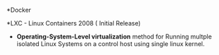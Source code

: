 *Docker 

*LXC - Linux Containers 2008 ( Initial Release)
- **Operating-System-Level virtualization** method for Running multple isolated Linux Systems on  a control host using single linux kernel.
